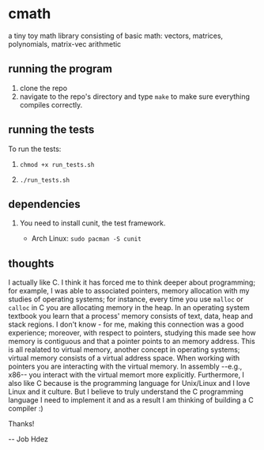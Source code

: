 # cmath
a tiny toy math library consisting of basic math: vectors, matrices, polynomials, matrix-vec arithmetic

## running the program

1. clone the repo
2. navigate to the repo's directory and type `make` to make sure everything compiles correctly.

## running the tests

To run the tests:

1. `chmod +x run_tests.sh`

2. `./run_tests.sh`

## dependencies
1. You need to install cunit, the test framework.

   * Arch Linux: `sudo pacman -S cunit`
   
## thoughts

I actually like C. I think it has forced me to think deeper about programming; for example, I was able to associated pointers, memory allocation with my studies of operating systems; for instance, every time you use `malloc` or `calloc` in C you are allocating memory in the heap. In an operating system textbook you learn that a process' memory consists of text, data, heap and stack regions. I don't know - for me, making this connection was a good experience; moreover, with respect to pointers, studying this made see how memory is contiguous and that a pointer points to an memory address. This is all realated to virtual memory, another concept in operating systems; virtual memory consists of a virtual address space. When working with pointers you are interacting with the virtual memory. In assembly --e.g., x86-- you interact with the virtual memort more explicitly. Furthermore, I also like C because is the programming language for Unix/Linux and I love Linux and it culture. But I believe to truly understand the C programming language I need to implement it and as a result I am thinking of building a C compiler :)

Thanks!

-- Job Hdez

